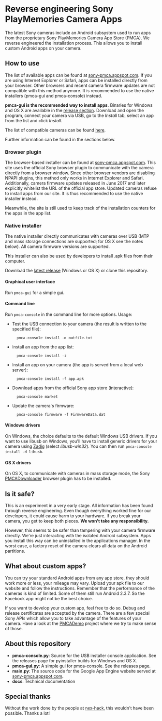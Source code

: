 # Reverse engineering Sony PlayMemories Camera Apps #
The latest Sony cameras include an Android subsystem used to run apps from the proprietary Sony PlayMemories Camera App Store (PMCA). We reverse engineered the installation process. This allows you to install custom Android apps on your camera.

## How to use ##
The list of available apps can be found at [sony-pmca.appspot.com](https://sony-pmca.appspot.com/). If you are using Internet Explorer or Safari, apps can be installed directly from your browser. Other browsers and recent camera firmware updates are not compatible with this method anymore. It is recommended to use the native installers (pmca-gui and pmca-console) instead.

**pmca-gui is the recommended way to install apps.** Binaries for Windows and OS X are available in the [release section](https://github.com/ma1co/Sony-PMCA-RE/releases/latest). Download and open the program, connect your camera via USB, go to the *Install* tab, select an app from the list and click *Install*.

The list of compatible cameras can be found [here](https://github.com/ma1co/OpenMemories-Framework/blob/master/docs/Cameras.md).

Further information can be found in the sections below.

### Browser plugin ###
The browser-based installer can be found at [sony-pmca.appspot.com](https://sony-pmca.appspot.com/). This site uses the official Sony browser plugin to communicate with the camera directly from a browser window. Since other browser vendors are disabling NPAPI plugins, this method only works in Internet Explorer and Safari. Additionally, camera firmware updates released in June 2017 and later explicitly whitelist the URL of the official app store. Updated cameras refuse to install apps from our site. It is thus recommended to use the native installer instead.

Meanwhile, the site is still used to keep track of the installation counters for the apps in the app list.

### Native installer ###
The native installer directly communicates with cameras over USB (MTP and mass storage connections are supported; for OS X see the notes below). All camera firmware versions are supported.

This installer can also be used by developers to install .apk files from their computer.

Download the [latest release](https://github.com/ma1co/Sony-PMCA-RE/releases/latest) (Windows or OS X) or clone this repository.

#### Graphical user interface ####
Run `pmca-gui` for a simple gui.

#### Command line ####
Run `pmca-console` in the command line for more options. Usage:

* Test the USB connection to your camera (the result is written to the specified file):

        pmca-console install -o outfile.txt

* Install an app from the app list:

        pmca-console install -i

* Install an app on your camera (the app is served from a local web server):

        pmca-console install -f app.apk

* Download apps from the official Sony app store (interactive):

        pmca-console market

* Update the camera's firmware:

        pmca-console firmware -f FirmwareData.dat

#### Windows drivers ####
On Windows, the choice defaults to the default Windows USB drivers. If you want to use libusb on Windows, you'll have to install generic drivers for your camera using [Zadig](http://zadig.akeo.ie/) (select *libusb-win32*). You can then run `pmca-console install -d libusb`.

#### OS X drivers ####
On OS X, to communicate with cameras in mass storage mode, the Sony [PMCADownloader](https://sony-pmca.appspot.com/plugin/install) browser plugin has to be installed.

## Is it safe? ##
This is an experiment in a very early stage. All information has been found through reverse engineering. Even though everything worked fine for our developers, it could cause harm to your hardware. If you break your camera, you get to keep both pieces. **We won't take any responsibility.**

However, this seems to be safer than tampering with your camera firmware directly. We're just interacting with the isolated Android subsystem. Apps you install this way can be uninstalled in the applications manager. In the worst case, a factory reset of the camera clears all data on the Android partitions.

## What about custom apps? ##
You can try your standard Android apps from any app store, they should work more or less, your mileage may vary. Upload your apk file to our website and follow the instructions. Remember that the performance of the cameras is kind of limited. Some of them still run Android 2.3.7. So the Facebook app might not be the best choice.

If you want to develop your custom app, feel free to do so. Debug and release certificates are accepted by the camera. There are a few special Sony APIs which allow you to take advantage of the features of your camera. Have a look at the [PMCADemo](https://github.com/ma1co/PMCADemo) project where we try to make sense of those.

## About this repository ##
* **pmca-console.py**: Source for the USB installer console application. See the releases page for pyinstaller builds for Windows and OS X.
* **pmca-gui.py**: A simple gui for pmca-console. See the releases page.
* **main.py**: The source code for the Google App Engine website served at [sony-pmca.appspot.com](https://sony-pmca.appspot.com/).
* **docs**: Technical documentation

## Special thanks ##
Without the work done by the people at [nex-hack](http://www.personal-view.com/faqs/sony-hack/hack-development), this wouldn't have been possible. Thanks a lot!
